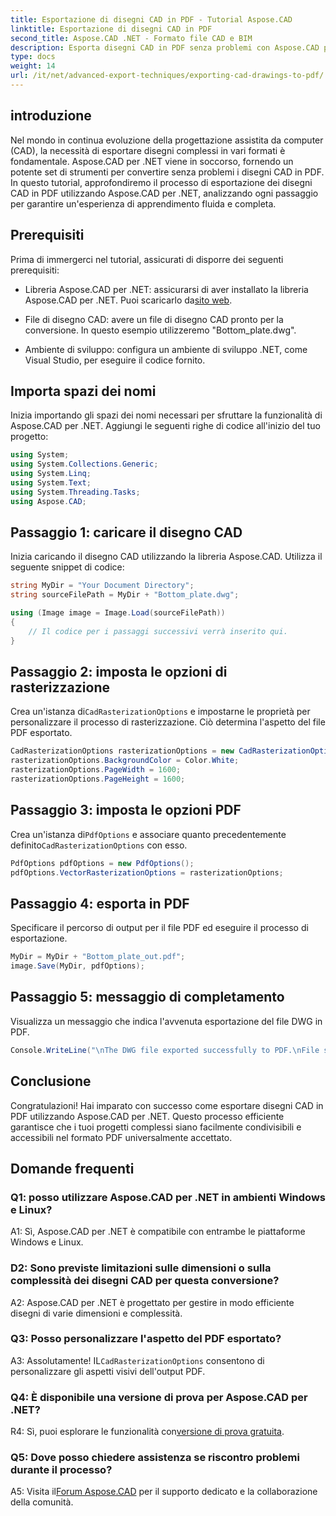 ```yaml
---
title: Esportazione di disegni CAD in PDF - Tutorial Aspose.CAD
linktitle: Esportazione di disegni CAD in PDF
second_title: Aspose.CAD .NET - Formato file CAD e BIM
description: Esporta disegni CAD in PDF senza problemi con Aspose.CAD per .NET. Segui la nostra guida passo passo per una conversione efficiente.
type: docs
weight: 14
url: /it/net/advanced-export-techniques/exporting-cad-drawings-to-pdf/
---
```

## introduzione

Nel mondo in continua evoluzione della progettazione assistita da computer (CAD), la necessità di esportare disegni complessi in vari formati è fondamentale. Aspose.CAD per .NET viene in soccorso, fornendo un potente set di strumenti per convertire senza problemi i disegni CAD in PDF. In questo tutorial, approfondiremo il processo di esportazione dei disegni CAD in PDF utilizzando Aspose.CAD per .NET, analizzando ogni passaggio per garantire un'esperienza di apprendimento fluida e completa.

## Prerequisiti

Prima di immergerci nel tutorial, assicurati di disporre dei seguenti prerequisiti:

-  Libreria Aspose.CAD per .NET: assicurarsi di aver installato la libreria Aspose.CAD per .NET. Puoi scaricarlo da[sito web](https://releases.aspose.com/cad/net/).

- File di disegno CAD: avere un file di disegno CAD pronto per la conversione. In questo esempio utilizzeremo "Bottom_plate.dwg".

- Ambiente di sviluppo: configura un ambiente di sviluppo .NET, come Visual Studio, per eseguire il codice fornito.

## Importa spazi dei nomi

Inizia importando gli spazi dei nomi necessari per sfruttare la funzionalità di Aspose.CAD per .NET. Aggiungi le seguenti righe di codice all'inizio del tuo progetto:

```csharp
using System;
using System.Collections.Generic;
using System.Linq;
using System.Text;
using System.Threading.Tasks;
using Aspose.CAD;
```

## Passaggio 1: caricare il disegno CAD

Inizia caricando il disegno CAD utilizzando la libreria Aspose.CAD. Utilizza il seguente snippet di codice:

```csharp
string MyDir = "Your Document Directory";
string sourceFilePath = MyDir + "Bottom_plate.dwg";

using (Image image = Image.Load(sourceFilePath))
{
    // Il codice per i passaggi successivi verrà inserito qui.
}
```

## Passaggio 2: imposta le opzioni di rasterizzazione

 Crea un'istanza di`CadRasterizationOptions` e impostarne le proprietà per personalizzare il processo di rasterizzazione. Ciò determina l'aspetto del file PDF esportato.

```csharp
CadRasterizationOptions rasterizationOptions = new CadRasterizationOptions();
rasterizationOptions.BackgroundColor = Color.White;
rasterizationOptions.PageWidth = 1600;
rasterizationOptions.PageHeight = 1600;
```

## Passaggio 3: imposta le opzioni PDF

 Crea un'istanza di`PdfOptions` e associare quanto precedentemente definito`CadRasterizationOptions` con esso.

```csharp
PdfOptions pdfOptions = new PdfOptions();
pdfOptions.VectorRasterizationOptions = rasterizationOptions;
```

## Passaggio 4: esporta in PDF

Specificare il percorso di output per il file PDF ed eseguire il processo di esportazione.

```csharp
MyDir = MyDir + "Bottom_plate_out.pdf";
image.Save(MyDir, pdfOptions);
```

## Passaggio 5: messaggio di completamento

Visualizza un messaggio che indica l'avvenuta esportazione del file DWG in PDF.

```csharp
Console.WriteLine("\nThe DWG file exported successfully to PDF.\nFile saved at " + MyDir);
```

## Conclusione

Congratulazioni! Hai imparato con successo come esportare disegni CAD in PDF utilizzando Aspose.CAD per .NET. Questo processo efficiente garantisce che i tuoi progetti complessi siano facilmente condivisibili e accessibili nel formato PDF universalmente accettato.

## Domande frequenti

### Q1: posso utilizzare Aspose.CAD per .NET in ambienti Windows e Linux?

A1: Sì, Aspose.CAD per .NET è compatibile con entrambe le piattaforme Windows e Linux.

### D2: Sono previste limitazioni sulle dimensioni o sulla complessità dei disegni CAD per questa conversione?

A2: Aspose.CAD per .NET è progettato per gestire in modo efficiente disegni di varie dimensioni e complessità.

### Q3: Posso personalizzare l'aspetto del PDF esportato?

 A3: Assolutamente! IL`CadRasterizationOptions` consentono di personalizzare gli aspetti visivi dell'output PDF.

### Q4: È disponibile una versione di prova per Aspose.CAD per .NET?

 R4: Sì, puoi esplorare le funzionalità con[versione di prova gratuita](https://releases.aspose.com/).

### Q5: Dove posso chiedere assistenza se riscontro problemi durante il processo?

A5: Visita il[Forum Aspose.CAD](https://forum.aspose.com/c/cad/19) per il supporto dedicato e la collaborazione della comunità.